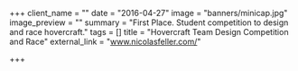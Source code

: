 +++
client_name = ""
date = "2016-04-27"
image = "banners/minicap.jpg"
image_preview = ""
summary = "First Place. Student competition to design and race hovercraft."
tags = []
title = "Hovercraft Team Design Competition and Race"
external_link = "www.nicolasfeller.com/"

+++

